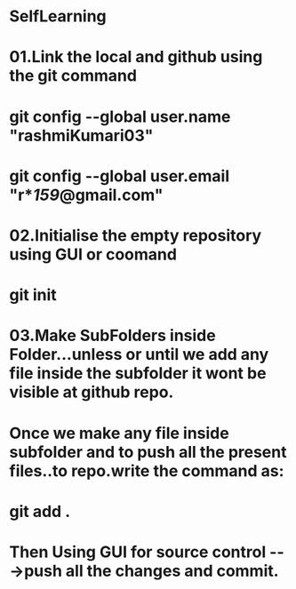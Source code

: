 # SelfLearning


# 01.Link the local and github using the git command

# git config --global user.name "rashmiKumari03"
# git config --global user.email "r***15*9*@gmail.com"

# 02.Initialise the empty repository using GUI or coomand
# git init

# 03.Make SubFolders inside Folder...unless or until we add any file inside the subfolder it wont be visible at github repo.
# Once we make any file inside subfolder and to push all the present files..to repo.write the command as:
# git add .

# Then Using GUI for source control --->push all the changes and commit.
